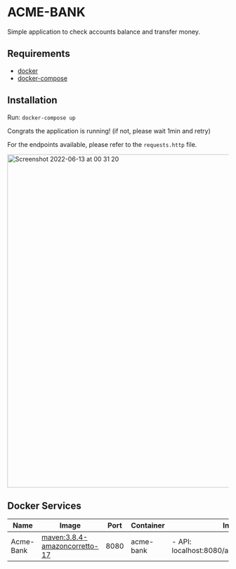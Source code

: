 # ACME-BANK

Simple application to check accounts balance and transfer money.

## Requirements

- [docker](https://docs.docker.com/engine/install/)
- [docker-compose](https://docs.docker.com/compose/install/)

## Installation

Run: `docker-compose up`

Congrats the application is running! (if not, please wait 1min and retry)

For the endpoints available, please refer to the `requests.http` file.

<img width="759" alt="Screenshot 2022-06-13 at 00 31 20" src="https://user-images.githubusercontent.com/3785828/173243604-8257e116-17c7-4311-903c-46ef6ad1a267.png">


## Docker Services

| Name      | Image                                                                                                        | Port | Container | Information                                   |
|-----------|--------------------------------------------------------------------------------------------------------------|------|-----------|-----------------------------------------------|
| Acme-Bank | [maven:3.8.4-amazoncorretto-17](https://hub.docker.com/_/maven?tab=tags&page=1&name=3.8.4-amazoncorretto-17) | 8080 | acme-bank | - API: localhost:8080/api/v1/account/12345678 |
